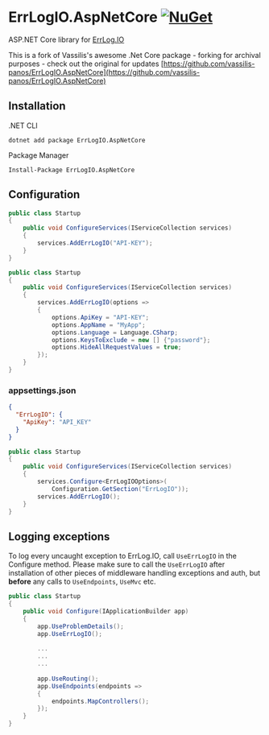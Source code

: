# ErrLogIO.AspNetCore [![NuGet](https://img.shields.io/nuget/v/ErrLogIO.AspNetCore.svg)](https://www.nuget.org/packages/ErrLogIO.AspNetCore)

ASP.NET Core library for [ErrLog.IO](https://errlog.io/)

This is a fork of Vassilis's awesome .Net Core package - forking for archival purposes - check out the original for updates [https://github.com/vassilis-panos/ErrLogIO.AspNetCore](https://github.com/vassilis-panos/ErrLogIO.AspNetCore)

## Installation

.NET CLI
```
dotnet add package ErrLogIO.AspNetCore
```

Package Manager
```
Install-Package ErrLogIO.AspNetCore
```

## Configuration

```csharp
public class Startup
{
    public void ConfigureServices(IServiceCollection services)
    {
        services.AddErrLogIO("API-KEY");
    }
}
```

```csharp
public class Startup
{
    public void ConfigureServices(IServiceCollection services)
    {
        services.AddErrLogIO(options =>
        {
            options.ApiKey = "API-KEY";
            options.AppName = "MyApp";
            options.Language = Language.CSharp;
            options.KeysToExclude = new [] {"password"};
            options.HideAllRequestValues = true;
        });
    }
}
```

### appsettings.json

```json
{
  "ErrLogIO": {
    "ApiKey": "API_KEY"
  }
}
```

```csharp
public class Startup
{
    public void ConfigureServices(IServiceCollection services)
    {
        services.Configure<ErrLogIOOptions>(
            Configuration.GetSection("ErrLogIO"));
        services.AddErrLogIO();
    }
}
```

## Logging exceptions

To log every uncaught exception to ErrLog.IO, call `UseErrLogIO` in the Configure method. Please make sure to call the `UseErrLogIO` after installation of other pieces of middleware handling exceptions and auth, but **before** any calls to `UseEndpoints`, `UseMvc` etc.

```csharp
public class Startup
{
    public void Configure(IApplicationBuilder app)
    {
        app.UseProblemDetails();
        app.UseErrLogIO();
        
        ...
        ...
        ...
        
        app.UseRouting();
        app.UseEndpoints(endpoints =>
        {
            endpoints.MapControllers();
        });
    }
}
```
